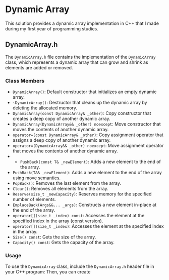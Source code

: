 # Dynamic Array

This solution provides a dynamic array implementation in C++ that I made during my first year of programming studies.

## DynamicArray.h

The `DynamicArray.h` file contains the implementation of the `DynamicArray` class, which represents a dynamic array that can grow and shrink as elements are added or removed.

### Class Members

- `DynamicArray()`: Default constructor that initializes an empty dynamic array.
- `~DynamicArray()`: Destructor that cleans up the dynamic array by deleting the allocated memory.
- `DynamicArray(const DynamicArray& _other)`: Copy constructor that creates a deep copy of another dynamic array.
- `DynamicArray(DynamicArray&& _other) noexcept`: Move constructor that moves the contents of another dynamic array.
- `operator=(const DynamicArray& _other)`: Copy assignment operator that assigns a deep copy of another dynamic array.
- `operator=(DynamicArray&& _other) noexcept`: Move assignment operator that moves the contents of another dynamic array.
- - `PushBack(const T& _newElement)`: Adds a new element to the end of the array.
- `PushBack(T&& _newElement)`: Adds a new element to the end of the array using move semantics.
- `PopBack()`: Removes the last element from the array.
- `Clear()`: Removes all elements from the array.
- `Reserve(size_t _newCapacity)`: Reserves memory for the specified number of elements.
- `EmplaceBack(Args&&... _args)`: Constructs a new element in-place at the end of the array.
- `operator[](size_t _index) const`: Accesses the element at the specified index in the array (const version).
- `operator[](size_t _index)`: Accesses the element at the specified index in the array.
- `Size() const`: Gets the size of the array.
- `Capacity() const`: Gets the capacity of the array.

### Usage

To use the `DynamicArray` class, include the `DynamicArray.h` header file in your C++ program:
Then, you can create 
